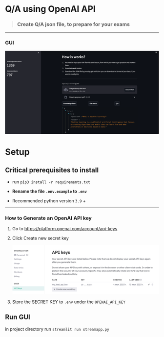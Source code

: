 # Q/A using OpenAI API

> ### Create Q/A json file, to prepare for your exams
---
### GUI
![image](gui.png)

# Setup

## Critical prerequisites to install

* run ```pip3 install -r requirements.txt```

* **Rename the file `.env.example` to `.env`**

* Recommended python version `3.9` +
---

### How to Generate an OpenAI API key
1. Go to https://platform.openai.com/account/api-keys

2. Click Create new secret key

   ![image](openai_api.png)

3. Store the SECRET KEY to `.env` under the `OPENAI_API_KEY`

## Run GUI

in project directory run `streamlit run streamapp.py`